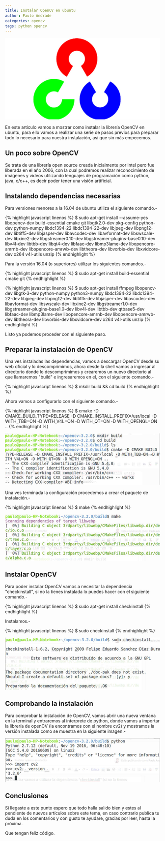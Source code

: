 ```yaml
---
title: Instalar OpenCV en ubuntu
author: Paulo Andrade
categories: opencv
tags: python opencv
---
```


![Opencv para ubuntu](/img/opencv.jpg)

En este articulo vamos a mostrar como instalar la librería OpenCV en ubuntu, para ello vamos a realizar una serie de pasos previos para preparar todo lo necesario para nuestra instalación, así que sin más empecemos.

## Un poco sobre OpenCV

Se trata de una librería open source creada inicialmente por intel pero fue liberada en el año 2006, con la cual podremos realizar reconocimiento de imágenes y videos utilizando lenguajes de programación como python, java, c/c++, es decir poder tener una visión artificial.

## Instalando dependencias necesarias

Para versiones menores a la 16.04 de ubuntu utiliza el siguiente comando.-

{% highlight javascript linenos %}
$ sudo apt-get install --assume-yes libopencv-dev build-essential cmake git libgtk2.0-dev pkg-config python-dev python-numpy libdc1394-22 libdc1394-22-dev libjpeg-dev libpng12-dev libtiff5-dev libjasper-dev libavcodec-dev libavformat-dev libswscale-dev libxine2-dev libgstreamer0.10-dev libgstreamer-plugins-base0.10-dev libv4l-dev libtbb-dev libqt4-dev libfaac-dev libmp3lame-dev libopencore-amrnb-dev libopencore-amrwb-dev libtheora-dev libvorbis-dev libxvidcore-dev x264 v4l-utils unzip
{% endhighlight %}

<ins class="adsbygoogle"
     style="display:block; text-align:center;"
     data-ad-layout="in-article"
     data-ad-format="fluid"
     data-ad-client="ca-pub-0593566584451788"
     data-ad-slot="1426664336"></ins>
<script>
     (adsbygoogle = window.adsbygoogle || []).push({});
</script>

Para la versión 16.04 (o superiores) utilizar los siguientes comandos.-

{% highlight javascript linenos %}
$ sudo apt-get install build-essential cmake git
{% endhighlight %}

{% highlight javascript linenos %}
$ sudo apt-get install ffmpeg libopencv-dev libgtk-3-dev python-numpy python3-numpy libdc1394-22 libdc1394-22-dev libjpeg-dev libpng12-dev libtiff5-dev libjasper-dev libavcodec-dev libavformat-dev libswscale-dev libxine2-dev libgstreamer1.0-dev libgstreamer-plugins-base1.0-dev libv4l-dev libtbb-dev qtbase5-dev libfaac-dev libmp3lame-dev libopencore-amrnb-dev libopencore-amrwb-dev libtheora-dev libvorbis-dev libxvidcore-dev x264 v4l-utils unzip
{% endhighlight %}

Listo ya podemos proceder con el siguiente paso.

## Preparar la instalación de OpenCV

Una ves instaladas las dependencias, vamos a descargar OpenCV desde su web oficial y lo descomprimimos, ahora desde la shell vamos a ingresar al directorio donde lo descomprimimos y crearemos un nuevo directorio al que llamaremos "build" e ingresaremos en el, con el siguiente comando.-

{% highlight javascript linenos %}
$ mkdir build && cd build
{% endhighlight %}

Ahora vamos a configurarlo con el siguiente comando.-

{% highlight javascript linenos %}
$ cmake -D CMAKE_BUILD_TYPE=RELEASE -D CMAKE_INSTALL_PREFIX=/usr/local -D WITH_TBB=ON -D WITH_V4L=ON -D WITH_QT=ON -D WITH_OPENGL=ON ..
{% endhighlight %}

![Instalacion de opencv](/img/opencv1.jpg)

Una ves terminada la configuración procedemos a crear el paquete de instalación.-

{% highlight javascript linenos %}
$ make
{% endhighlight %}

![Instalacion de opencv](/img/opencv2.jpg)

## Instalar OpenCV

Para poder instalar OpenCV vamos a necesitar la dependencia "checkinstall", si no la tienes instalada lo puedes hacer con el siguiente comando.-

{% highlight javascript linenos %}
$ sudo apt-get install checkinstall
{% endhighlight %}

Instalamos.-

{% highlight javascript linenos %}
$ sudo checkinstall
{% endhighlight %}

![Instalacion de opencv](/img/opencv4.jpg)

## Comprobando la instalación

Para comprobar la instalación de OpenCV, vamos abrir una nueva ventana en la terminal y entraremos al interprete de python, donde vamos a importar la librería de openCV (la encontramos con el nombre cv2) y mostramos la versión instalada como se muestra en la siguiente imagen.-

![Instalacion de opencv](/img/opencv5.jpg)

## Conclusiones

Si llegaste a este punto espero que todo halla salido bien y estes al pendiente de nuevos artículos sobre este tema, en caso contrario publica tu duda en los comentarios y con gusto te ayudare, gracias por leer, hasta la próxima. 

Que tengan feliz código.